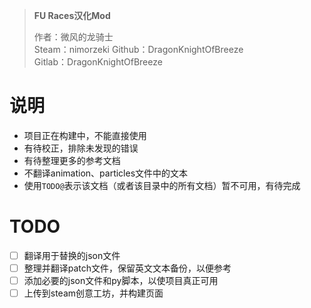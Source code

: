> **FU Races汉化Mod**  
> 
> 作者：微风的龙骑士  
> Steam：nimorzeki
> Github：DragonKnightOfBreeze  
> Gitlab：DragonKnightOfBreeze  

# 说明

* 项目正在构建中，不能直接使用
* 有待校正，排除未发现的错误
* 有待整理更多的参考文档
* 不翻译animation、particles文件中的文本
* 使用`TODO@`表示该文档（或者该目录中的所有文档）暂不可用，有待完成

# TODO

* [ ] 翻译用于替换的json文件
* [ ] 整理并翻译patch文件，保留英文文本备份，以便参考
* [ ] 添加必要的json文件和py脚本，以使项目真正可用
* [ ] 上传到steam创意工坊，并构建页面